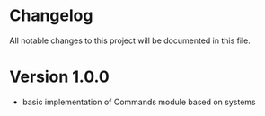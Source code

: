 # Changelog
All notable changes to this project will be documented in this file.

# Version 1.0.0
- basic implementation of Commands module based on systems